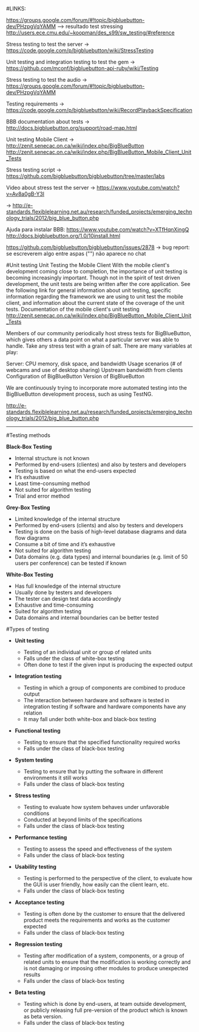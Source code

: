 #LINKS:

https://groups.google.com/forum/#!topic/bigbluebutton-dev/PHzpgVqYAMM    --> resultado test stressing
http://users.ece.cmu.edu/~koopman/des_s99/sw_testing/#reference 

Stress testing to test the server -> https://code.google.com/p/bigbluebutton/wiki/StressTesting

Unit testing and integration testing to test the gem -> https://github.com/mconf/bigbluebutton-api-ruby/wiki/Testing

Stress testing to test the audio -> https://groups.google.com/forum/#!topic/bigbluebutton-dev/PHzpgVqYAMM

Testing requirements -> https://code.google.com/p/bigbluebutton/wiki/RecordPlaybackSpecification

BBB documentation about tests -> http://docs.bigbluebutton.org/support/road-map.html

Unit testing Mobile Client -> http://zenit.senecac.on.ca/wiki/index.php/BigBlueButton http://zenit.senecac.on.ca/wiki/index.php/BigBlueButton_Mobile_Client_Unit_Tests

Stress testing script -> https://github.com/bigbluebutton/bigbluebutton/tree/master/labs

Video about stress test the server -> https://www.youtube.com/watch?v=Av8a0gB-Y3I

-> http://e-standards.flexiblelearning.net.au/research/funded_projects/emerging_technology_trials/2012/big_blue_button.php

Ajuda para instalar BBB:
https://www.youtube.com/watch?v=XTfHqnXingQ
http://docs.bigbluebutton.org/1.0/10install.html

https://github.com/bigbluebutton/bigbluebutton/issues/2878 -> bug report: se escreverem algo entre aspas ("") não aparece no chat

#Unit testing
Unit Testing the Mobile Client
With the mobile client's development coming close to completion, the importance of unit testing is becoming increasingly important. Though not in the spirit of test driven development, the unit tests are being written after the core application. See the following link for general information about unit testing, specific information regarding the framework we are using to unit test the mobile client, and information about the current state of the coverage of the unit tests.
Documentation of the mobile client's unit testing    
http://zenit.senecac.on.ca/wiki/index.php/BigBlueButton_Mobile_Client_Unit_Tests


Members of our community periodically host stress tests for BigBlueButton, which gives others a data point on what a particular server was able to handle. Take any stress test with a grain of salt. There are many variables at play:

Server: CPU memory, disk space, and bandwidth
Usage scenarios (# of webcams and use of desktop sharing)
Upstream bandwidth from clients
Configuration of BigBlueButton
Version of BigBlueButton


We are continuously trying to incorporate more automated testing into the BigBlueButton development process, such as using TestNG.


http://e-standards.flexiblelearning.net.au/research/funded_projects/emerging_technology_trials/2012/big_blue_button.php

------------------------------------------------------------

#Testing methods

**Black-Box Testing**

-	Internal structure is not known
-	Performed by end-users (clientes) and also by testers and developers
-	Testing is based on what the end-users expected
-	It’s exhaustive
- Least time-consuming method
-	Not suited for algorithm testing
- Trial and error method

**Grey-Box Testing**

-	Limited knowledge of the internal structure
-	Performed by end-users (clients) and also by testers and developers
-	Testing is done on the basis of high-level database diagrams and data flow diagrams
-	Consume a bit of time and it’s exhaustive
- Not suited for algorithm testing
-	Data domains (e.g. data types) and internal boundaries (e.g. limit of 50 users per conference) can be tested if known

**White-Box Testing**

-	Has full knowledge of the internal structure
-	Usually done by testers and developers
-	The tester can design test data accordingly
-	Exhaustive and time-consuming
- Suited for algorithm testing
-	Data domains and internal boundaries can be better tested

#Types of testing

-	**Unit testing**
	- Testing of an individual unit or group of related units
	- Falls under the class of white-box testing 
	- Often done to test if the given input is producing the expected output

-	**Integration testing**
	- Testing in which a group of components are combined to produce output
	- The interaction between hardware and software is tested in integration testing if software and hardware components have any relation
	- It may fall under both white-box and black-box testing 

-	**Functional testing**
	- Testing to ensure that the specified functionality required works
	- Falls under the class of black-box testing

-	**System testing**
	- Testing to ensure that by putting the software in different environments it still works
	- Falls under the class of black-box testing

-	**Stress testing**
	- Testing to evaluate how system behaves under unfavorable conditions
	- Conducted at beyond limits of the specifications
	- Falls under the class of black-box testing

-	**Performance testing**
	- Testing to assess the speed and effectiveness of the system
	- Falls under the class of black-box testing

-	**Usability testing**
	- Testing is performed to the perspective of the client, to evaluate how the GUI is user friendly, how easily can the client learn, etc.
	- Falls under the class of black-box testing

-	**Acceptance testing**
	- Testing is often done by the customer to ensure that the delivered product meets the requirements and works as the customer expected
	- Falls under the class of black-box testing

-	**Regression testing**
	- Testing after modification of a system, components, or a group of related units to ensure that the modification is working correctly and is not damaging or imposing other modules to produce unexpected results
	- Falls under the class of black-box testing

-	**Beta testing**
	- Testing which is done by end-users, at team outside development, or publicly releasing full pre-version of the product which is known as beta version. 
	- Falls under the class of black-box testing
